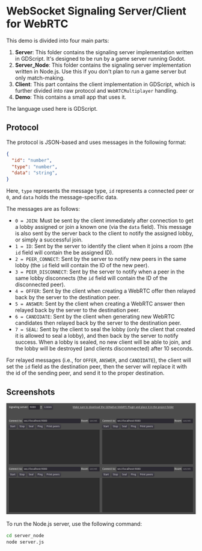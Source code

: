 # WebSocket Signaling Server/Client for WebRTC

This demo is divided into four main parts:

1. **Server**: This folder contains the signaling server implementation written in GDScript. It's designed to be run by a game server running Godot.
2. **Server_Node**: This folder contains the signaling server implementation written in Node.js. Use this if you don't plan to run a game server but only match-making.
3. **Client**: This part contains the client implementation in GDScript, which is further divided into raw protocol and `WebRTCMultiplayer` handling.
4. **Demo**: This contains a small app that uses it.

The language used here is GDScript.

## Protocol

The protocol is JSON-based and uses messages in the following format:

```json
{
  "id": "number",
  "type": "number",
  "data": "string",
}
```

Here, `type` represents the message type, `id` represents a connected peer or `0`, and `data` holds the message-specific data.

The messages are as follows:

- `0 = JOIN`: Must be sent by the client immediately after connection to get a lobby assigned or join a known one (via the `data` field). This message is also sent by the server back to the client to notify the assigned lobby, or simply a successful join.
- `1 = ID`: Sent by the server to identify the client when it joins a room (the `id` field will contain the be assigned ID).
- `2 = PEER_CONNECT`: Sent by the server to notify new peers in the same lobby (the `id` field will contain the ID of the new peer).
- `3 = PEER_DISCONNECT`: Sent by the server to notify when a peer in the same lobby disconnects (the `id` field will contain the ID of the disconnected peer).
- `4 = OFFER`: Sent by the client when creating a WebRTC offer then relayed back by the server to the destination peer.
- `5 = ANSWER`: Sent by the client when creating a WebRTC answer then relayed back by the server to the destination peer.
- `6 = CANDIDATE`: Sent by the client when generating new WebRTC candidates then relayed back by the server to the destination peer.
- `7 = SEAL`: Sent by the client to seal the lobby (only the client that created it is allowed to seal a lobby), and then back by the server to notify success. When a lobby is sealed, no new client will be able to join, and the lobby will be destroyed (and clients disconnected) after 10 seconds.

For relayed messages (i.e., for `OFFER`, `ANSWER`, and `CANDIDATE`), the client will set the `id` field as the destination peer, then the server will replace it with the id of the sending peer, and send it to the proper destination.

## Screenshots

![Screenshot](screenshots/screenshot.png)

To run the Node.js server, use the following command:

```bash
cd server_node
node server.js
```